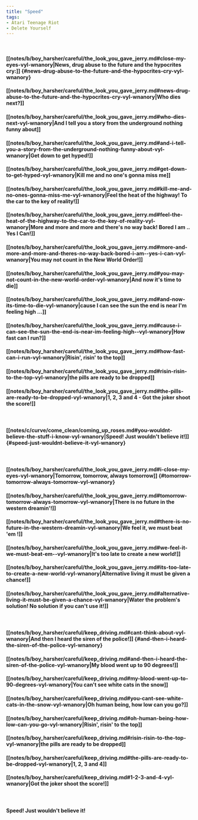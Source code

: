 ```yaml
---
title: "Speed"
tags:
- Atari Teenage Riot
- Delete Yourself
---
```

&nbsp;
#### [[notes/b/boy_harsher/careful/the_look_you_gave_jerry.md#close-my-eyes-vyl-wnanory|News, drug abuse to the future and the hypocrites cry:]] {#news-drug-abuse-to-the-future-and-the-hypocrites-cry-vyl-wnanory}
#### [[notes/b/boy_harsher/careful/the_look_you_gave_jerry.md#news-drug-abuse-to-the-future-and-the-hypocrites-cry-vyl-wnanory|Who dies next?]]
#### [[notes/b/boy_harsher/careful/the_look_you_gave_jerry.md#who-dies-next-vyl-wnanory|And I tell you a story from the underground nothing funny about]]
#### [[notes/b/boy_harsher/careful/the_look_you_gave_jerry.md#and-i-tell-you-a-story-from-the-underground-nothing-funny-about-vyl-wnanory|Get down to get hyped!]]
#### [[notes/b/boy_harsher/careful/the_look_you_gave_jerry.md#get-down-to-get-hyped-vyl-wnanory|Kill me and no one's gonna miss me]]
#### [[notes/b/boy_harsher/careful/the_look_you_gave_jerry.md#kill-me-and-no-ones-gonna-miss-me-vyl-wnanory|Feel the heat of the highway! To the car to the key of reality!]]
#### [[notes/b/boy_harsher/careful/the_look_you_gave_jerry.md#feel-the-heat-of-the-highway-to-the-car-to-the-key-of-reality-vyl-wnanory|More and more and more and there's no way back! Bored I am .. Yes I Can!]]
#### [[notes/b/boy_harsher/careful/the_look_you_gave_jerry.md#more-and-more-and-more-and-theres-no-way-back-bored-i-am--yes-i-can-vyl-wnanory|You may not count in the New World Order!]]
#### [[notes/b/boy_harsher/careful/the_look_you_gave_jerry.md#you-may-not-count-in-the-new-world-order-vyl-wnanory|And now it's time to die]]
#### [[notes/b/boy_harsher/careful/the_look_you_gave_jerry.md#and-now-its-time-to-die-vyl-wnanory|cause I can see the sun the end is near I'm feeling high ...]]
#### [[notes/b/boy_harsher/careful/the_look_you_gave_jerry.md#cause-i-can-see-the-sun-the-end-is-near-im-feeling-high--vyl-wnanory|How fast can I run?]]
#### [[notes/b/boy_harsher/careful/the_look_you_gave_jerry.md#how-fast-can-i-run-vyl-wnanory|Risin', risin' to the top]]
#### [[notes/b/boy_harsher/careful/the_look_you_gave_jerry.md#risin-risin-to-the-top-vyl-wnanory|the pills are ready to be dropped]]
#### [[notes/b/boy_harsher/careful/the_look_you_gave_jerry.md#the-pills-are-ready-to-be-dropped-vyl-wnanory|1, 2, 3 and 4 - Got the joker shoot the score!]]
&nbsp;
#### [[notes/c/curve/come_clean/coming_up_roses.md#you-wouldnt-believe-the-stuff-i-know-vyl-wnanory|Speed! Just wouldn't believe it!]] {#speed-just-wouldnt-believe-it-vyl-wnanory}
&nbsp;
#### [[notes/b/boy_harsher/careful/the_look_you_gave_jerry.md#i-close-my-eyes-vyl-wnanory|Tomorrow, tomorrow, always tomorrow]] {#tomorrow-tomorrow-always-tomorrow-vyl-wnanory}
#### [[notes/b/boy_harsher/careful/the_look_you_gave_jerry.md#tomorrow-tomorrow-always-tomorrow-vyl-wnanory|There is no future in the western dreamin'!]]
#### [[notes/b/boy_harsher/careful/the_look_you_gave_jerry.md#there-is-no-future-in-the-western-dreamin-vyl-wnanory|We feel it, we must beat 'em !]]
#### [[notes/b/boy_harsher/careful/the_look_you_gave_jerry.md#we-feel-it-we-must-beat-em--vyl-wnanory|It's too late to create a new world!]]
#### [[notes/b/boy_harsher/careful/the_look_you_gave_jerry.md#its-too-late-to-create-a-new-world-vyl-wnanory|Alternative living it must be given a chance!]]
#### [[notes/b/boy_harsher/careful/the_look_you_gave_jerry.md#alternative-living-it-must-be-given-a-chance-vyl-wnanory|Water the problem's solution! No solution if you can't use it!]]
&nbsp;
#### [[notes/b/boy_harsher/careful/keep_driving.md#cant-think-about-vyl-wnanory|And then I heard the siren of the police!]] {#and-then-i-heard-the-siren-of-the-police-vyl-wnanory}
#### [[notes/b/boy_harsher/careful/keep_driving.md#and-then-i-heard-the-siren-of-the-police-vyl-wnanory|My blood went up to 90 degrees!]]
#### [[notes/b/boy_harsher/careful/keep_driving.md#my-blood-went-up-to-90-degrees-vyl-wnanory|You can't see white cats in the snow]]
#### [[notes/b/boy_harsher/careful/keep_driving.md#you-cant-see-white-cats-in-the-snow-vyl-wnanory|Oh human being, how low can you go?]]
#### [[notes/b/boy_harsher/careful/keep_driving.md#oh-human-being-how-low-can-you-go-vyl-wnanory|Risin', risin' to the top]]
#### [[notes/b/boy_harsher/careful/keep_driving.md#risin-risin-to-the-top-vyl-wnanory|the pills are ready to be dropped]]
#### [[notes/b/boy_harsher/careful/keep_driving.md#the-pills-are-ready-to-be-dropped-vyl-wnanory|1, 2, 3 and 4]]
#### [[notes/b/boy_harsher/careful/keep_driving.md#1-2-3-and-4-vyl-wnanory|Got the joker shoot the score!]]
&nbsp;
#### Speed! Just wouldn't believe it!

